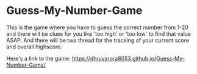 # Guess-My-Number-Game
This is the game where you have to guess the correct number from 1-20 and there will be clues for you like 'too high' or 'too low' to find that value ASAP. And there will be two thread for the tracking of your current score and overall highscore.

Here's a link to the game: https://dhruvarora8053.github.io/Guess-My-Number-Game/
